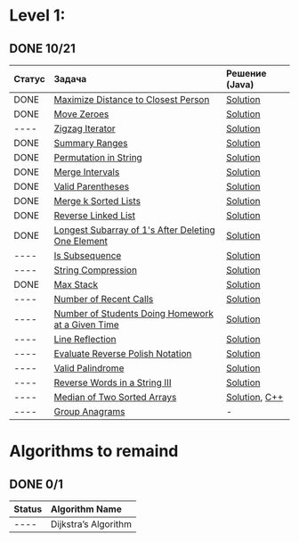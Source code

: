 
# Level 1:
## DONE 10/21

|   Статус    | Задача                                                                                                                                 | Решение (Java)                                                                                                                                                                                       |
|:------------|:---------------------------------------------------------------------------------------------------------------------------------------|:-----------------------------------------------------------------------------------------------------------------------------------------------------------------------------------------------|
| DONE        | [Maximize Distance to Closest Person](https://leetcode.com/problems/maximize-distance-to-closest-person/)                              | [Solution](https://github.com/fishercoder1534/Leetcode/blob/master/src/main/java/com/fishercoder/solutions/_849.java)                                                                          |
| DONE        | [Move Zeroes](https://leetcode.com/problems/move-zeroes/)                                                                              | [Solution](https://github.com/fishercoder1534/Leetcode/blob/master/src/main/java/com/fishercoder/solutions/_283.java)                                                                          |
| ----        | [Zigzag Iterator](https://leetcode.com/problems/zigzag-iterator/)                                                                      | [Solution](https://github.com/fishercoder1534/Leetcode/blob/master/src/main/java/com/fishercoder/solutions/_281.java)                                                                          |
| DONE        | [Summary Ranges](https://leetcode.com/problems/summary-ranges/)                                                                        | [Solution](https://github.com/fishercoder1534/Leetcode/blob/master/src/main/java/com/fishercoder/solutions/_228.java)                                                                          |
| DONE        | [Permutation in String](https://leetcode.com/problems/permutation-in-string/)                                                          | [Solution](https://github.com/fishercoder1534/Leetcode/blob/master/src/main/java/com/fishercoder/solutions/_567.java)                                                                          |
| DONE        | [Merge Intervals](https://leetcode.com/problems/merge-intervals/)                                                                      | [Solution](https://github.com/fishercoder1534/Leetcode/blob/master/src/main/java/com/fishercoder/solutions/_56.java)                                                                           |
| DONE        | [Valid Parentheses](https://leetcode.com/problems/valid-parentheses/)                                                                  | [Solution](https://github.com/fishercoder1534/Leetcode/blob/master/src/main/java/com/fishercoder/solutions/_20.java)                                                                           |
| DONE        | [Merge k Sorted Lists](https://leetcode.com/problems/merge-k-sorted-lists/)                                                            | [Solution](https://github.com/fishercoder1534/Leetcode/blob/master/src/main/java/com/fishercoder/solutions/_23.java)                                                                           |
| DONE        | [Reverse Linked List](https://leetcode.com/problems/reverse-linked-list/)                                                              | [Solution](https://github.com/fishercoder1534/Leetcode/blob/master/src/main/java/com/fishercoder/solutions/_206.java)                                                                          |
| DONE        | [Longest Subarray of 1's After Deleting One Element](https://leetcode.com/problems/longest-subarray-of-1s-after-deleting-one-element/) | [Solution](https://github.com/fishercoder1534/Leetcode/blob/master/src/main/java/com/fishercoder/solutions/_1493.java)                                                                         |
| ----        | [Is Subsequence](https://leetcode.com/problems/is-subsequence/)                                                                        | [Solution](https://github.com/fishercoder1534/Leetcode/blob/master/src/main/java/com/fishercoder/solutions/_392.java)                                                                          |
| ----        | [String Compression](https://leetcode.com/problems/string-compression/)                                                                | [Solution](https://github.com/fishercoder1534/Leetcode/blob/master/src/main/java/com/fishercoder/solutions/_443.java)                                                                          |
| DONE        | [Max Stack](https://leetcode.com/problems/max-stack/)                                                                                  | [Solution](https://github.com/fishercoder1534/Leetcode/blob/master/src/main/java/com/fishercoder/solutions/_716.java)                                                                          |
| ----        | [Number of Recent Calls](https://leetcode.com/problems/number-of-recent-calls/)                                                        | [Solution](https://github.com/fishercoder1534/Leetcode/blob/master/src/main/java/com/fishercoder/solutions/_933.java)                                                                          |
| ----        | [Number of Students Doing Homework at a Given Time](https://leetcode.com/problems/number-of-students-doing-homework-at-a-given-time/)  | [Solution](https://github.com/fishercoder1534/Leetcode/blob/master/src/main/java/com/fishercoder/solutions/_1450.java)                                                                         |
| ----        | [Line Reflection](https://leetcode.com/problems/line-reflection/)                                                                      | [Solution](https://github.com/fishercoder1534/Leetcode/blob/master/src/main/java/com/fishercoder/solutions/_356.java)                                                                          |
| ----        | [Evaluate Reverse Polish Notation](https://leetcode.com/problems/evaluate-reverse-polish-notation/)                                    | [Solution](https://github.com/fishercoder1534/Leetcode/blob/master/src/main/java/com/fishercoder/solutions/_150.java)                                                                          |
| ----        | [Valid Palindrome](https://leetcode.com/problems/valid-palindrome/)                                                                    | [Solution](https://github.com/fishercoder1534/Leetcode/blob/master/src/main/java/com/fishercoder/solutions/_125.java)                                                                          |
| ----        | [Reverse Words in a String III](https://leetcode.com/problems/reverse-words-in-a-string-iii/)                                          | [Solution](https://github.com/fishercoder1534/Leetcode/blob/master/src/main/java/com/fishercoder/solutions/_557.java)                                                                          |
| ----        | [Median of Two Sorted Arrays](https://leetcode.com/problems/median-of-two-sorted-arrays/)                                              | [Solution](https://github.com/fishercoder1534/Leetcode/blob/master/src/main/java/com/fishercoder/solutions/_4.java), [C++](https://github.com/fishercoder1534/Leetcode/blob/master/cpp/_4.cpp) |
| ----        | [Group Anagrams](https://leetcode.com/problems/group-anagrams/)                                                                        | - |

# Algorithms to remaind
## DONE 0/1
| Status | Algorithm Name             |
|:------ |:-------------------------- |
| ----   | Dijkstra’s Algorithm       |
